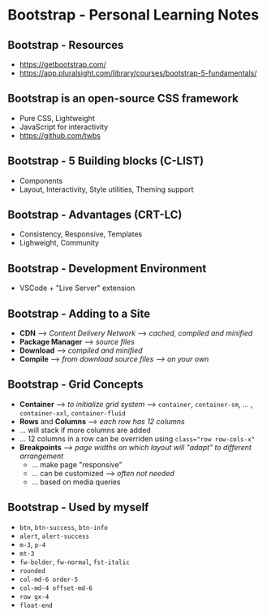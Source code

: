 # Bootstrap - Personal Learning Notes

## Bootstrap - Resources
- https://getbootstrap.com/
- https://app.pluralsight.com/library/courses/bootstrap-5-fundamentals/

## Bootstrap is an open-source CSS framework
- Pure CSS, Lightweight
- JavaScript for interactivity
- https://github.com/twbs

## Bootstrap - 5 Building blocks (C-LIST)
- Components
- Layout, Interactivity, Style utilities, Theming support

## Bootstrap - Advantages (CRT-LC)
- Consistency, Responsive, Templates
- Lighweight, Community

## Bootstrap - Development Environment
- VSCode + "Live Server" extension

## Bootstrap - Adding to a Site
- **CDN** --> *Content Delivery Network* --> *cached, compiled and minified*
- **Package Manager** --> *source files*
- **Download** --> *compiled and minified*
- **Compile** --> *from download source files --> on your own*

## Bootstrap - Grid Concepts
- **Container** --> *to initialize grid system* --> `container`, `container-sm`, ... , `container-xxl`, `container-fluid`
- **Rows** and **Columns** --> *each row has 12 columns*
 - ... will stack if more columns are added
 - ... 12 columns in a row can be overriden using `class="row row-cols-x"`
- **Breakpoints** --> *page widths on which layout will "adapt" to different arrangement*
  - ... make page "responsive"
  - ... can be customized --> *often not needed*
  - ... based on media queries

## Bootstrap - Used by myself
- `btn`, `btn-success`, `btn-info`
- `alert`, `alert-success`
- `m-3`, `p-4`
- `mt-3`
- `fw-bolder`, `fw-normal`, `fst-italic`
- `rounded`
- `col-md-6 order-5`
- `col-md-4 offset-md-6`
- `row gx-4`
- `float-end`
